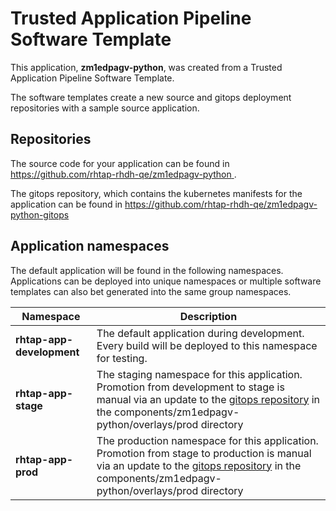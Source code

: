 # Trusted Application Pipeline Software Template

This application, **zm1edpagv-python**, was created from a Trusted Application Pipeline Software Template.

The software templates create a new source and gitops deployment repositories with a sample source application. 

## Repositories

The source code for your application can be found in [https://github.com/rhtap-rhdh-qe/zm1edpagv-python ](https://github.com/rhtap-rhdh-qe/zm1edpagv-python ).
 
The gitops repository, which contains the kubernetes manifests for the application can be found in 
[https://github.com/rhtap-rhdh-qe/zm1edpagv-python-gitops ](https://github.com/rhtap-rhdh-qe/zm1edpagv-python-gitops ) 

## Application namespaces 

The default application will be found in the following namespaces. Applications can be deployed into unique namespaces or multiple software templates can also bet generated into the same group namespaces.  

|  Namespace   |  Description   |  
| -------- | -------- |   
| **rhtap-app-development** | The default application during development. Every build will be deployed to this namespace for testing. | 
| **rhtap-app-stage** | The staging namespace for this application. Promotion from development to stage is manual via an update to the [gitops repository](https://github.com/rhtap-rhdh-qe/zm1edpagv-python-gitops ) in the components/zm1edpagv-python/overlays/prod directory |  
| **rhtap-app-prod** | The production namespace for this application. Promotion from stage to production is manual via an update to the [gitops repository](https://github.com/rhtap-rhdh-qe/zm1edpagv-python-gitops ) in the components/zm1edpagv-python/overlays/prod directory | 